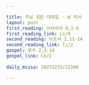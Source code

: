 ```yaml
---

title: 주님 성탄 대축일 - 낮 미사
layout: post 
first_reading: 이사야서 9,1-6 
first_reading_link: Ls/9
second_reading: 티토서 2,11-14
second_reading_link: Ti/2
gospel: 루카 2,1-14
gospel_link: Lk/2
 
daily_missa: 20231225/15390

---
```


